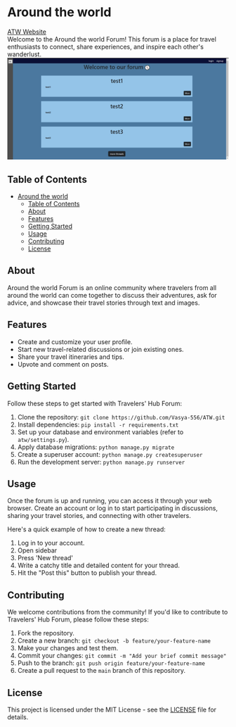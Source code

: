 # Around the world

[ATW Website](https://atw.pythonanywhere.com/)  
Welcome to the Around the world Forum! This forum is a place for travel enthusiasts to connect, share experiences, and inspire each other's wanderlust.
![](image.png)

## Table of Contents

- [Around the world](#around-the-world)
  - [Table of Contents](#table-of-contents)
  - [About](#about)
  - [Features](#features)
  - [Getting Started](#getting-started)
  - [Usage](#usage)
  - [Contributing](#contributing)
  - [License](#license)

## About

Around the world Forum is an online community where travelers from all around the world can come together to discuss their adventures, ask for advice, and showcase their travel stories through text and images.

## Features

- Create and customize your user profile.
- Start new travel-related discussions or join existing ones.
- Share your travel itineraries and tips.
- Upvote and comment on posts.

## Getting Started

Follow these steps to get started with Travelers' Hub Forum:

1. Clone the repository: `git clone https://github.com/Vasya-556/ATW.git`
2. Install dependencies: `pip install -r requirements.txt`
3. Set up your database and environment variables (refer to `atw/settings.py`).
4. Apply database migrations: `python manage.py migrate`
5. Create a superuser account: `python manage.py createsuperuser`
6. Run the development server: `python manage.py runserver`

## Usage

Once the forum is up and running, you can access it through your web browser. Create an account or log in to start participating in discussions, sharing your travel stories, and connecting with other travelers.

Here's a quick example of how to create a new thread:

1. Log in to your account.
2. Open sidebar
3. Press 'New thread'
4. Write a catchy title and detailed content for your thread.
5. Hit the "Post this" button to publish your thread.

## Contributing

We welcome contributions from the community! If you'd like to contribute to Travelers' Hub Forum, please follow these steps:

1. Fork the repository.
2. Create a new branch: `git checkout -b feature/your-feature-name`
3. Make your changes and test them.
4. Commit your changes: `git commit -m "Add your brief commit message"`
5. Push to the branch: `git push origin feature/your-feature-name`
6. Create a pull request to the `main` branch of this repository.

## License

This project is licensed under the MIT License - see the [LICENSE](LICENSE) file for details.
